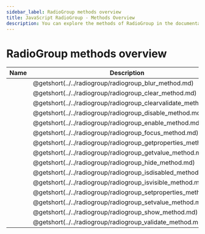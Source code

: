 ```yaml
---
sidebar_label: RadioGroup methods overview
title: JavaScript RadioGroup - Methods Overview 
description: You can explore the methods of RadioGroup in the documentation of the DHTMLX JavaScript UI library. Browse developer guides and API reference, try out code examples and live demos, and download a free 30-day evaluation version of DHTMLX Suite 7.
---
```


# RadioGroup methods overview

| Name                                                       | Description                                                       |
| --------------------------------------------------------- | ---------------------------------------------------------------- |
| [](../../radiogroup/radiogroup_blur_method.md)          | @getshort(../../radiogroup/radiogroup_blur_method.md)          |
| [](../../radiogroup/radiogroup_clear_method.md)         | @getshort(../../radiogroup/radiogroup_clear_method.md)         |
| [](../../radiogroup/radiogroup_clearvalidate_method.md) | @getshort(../../radiogroup/radiogroup_clearvalidate_method.md) |
| [](../../radiogroup/radiogroup_disable_method.md)       | @getshort(../../radiogroup/radiogroup_disable_method.md)       |
| [](../../radiogroup/radiogroup_enable_method.md)        | @getshort(../../radiogroup/radiogroup_enable_method.md)        |
| [](../../radiogroup/radiogroup_focus_method.md)         | @getshort(../../radiogroup/radiogroup_focus_method.md)         |
| [](../../radiogroup/radiogroup_getproperties_method.md) | @getshort(../../radiogroup/radiogroup_getproperties_method.md) |
| [](../../radiogroup/radiogroup_getvalue_method.md)      | @getshort(../../radiogroup/radiogroup_getvalue_method.md)      |
| [](../../radiogroup/radiogroup_hide_method.md)          | @getshort(../../radiogroup/radiogroup_hide_method.md)          |
| [](../../radiogroup/radiogroup_isdisabled_method.md)    | @getshort(../../radiogroup/radiogroup_isdisabled_method.md)    |
| [](../../radiogroup/radiogroup_isvisible_method.md)     | @getshort(../../radiogroup/radiogroup_isvisible_method.md)     |
| [](../../radiogroup/radiogroup_setproperties_method.md) | @getshort(../../radiogroup/radiogroup_setproperties_method.md) |
| [](../../radiogroup/radiogroup_setvalue_method.md)      | @getshort(../../radiogroup/radiogroup_setvalue_method.md)      |
| [](../../radiogroup/radiogroup_show_method.md)          | @getshort(../../radiogroup/radiogroup_show_method.md)          |
| [](../../radiogroup/radiogroup_validate_method.md)      | @getshort(../../radiogroup/radiogroup_validate_method.md)      |
